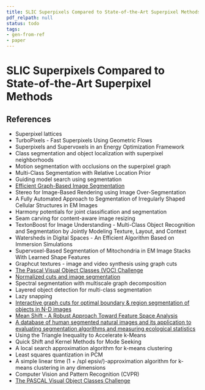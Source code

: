 ```yaml
---
title: SLIC Superpixels Compared to State-of-the-Art Superpixel Methods
pdf_relpath: null
status: todo
tags:
- gen-from-ref
- paper
---
```


# SLIC Superpixels Compared to State-of-the-Art Superpixel Methods

## References

- Superpixel lattices
- TurboPixels - Fast Superpixels Using Geometric Flows
- Superpixels and Supervoxels in an Energy Optimization Framework
- Class segmentation and object localization with superpixel neighborhoods
- Motion segmentation with occlusions on the superpixel graph
- Multi-Class Segmentation with Relative Location Prior
- Guiding model search using segmentation
- [Efficient Graph-Based Image Segmentation](./efficient-graph-based-image-segmentation.md)
- Stereo for Image-Based Rendering using Image Over-Segmentation
- A Fully Automated Approach to Segmentation of Irregularly Shaped Cellular Structures in EM Images
- Harmony potentials for joint classification and segmentation
- Seam carving for content-aware image resizing
- TextonBoost for Image Understanding - Multi-Class Object Recognition and Segmentation by Jointly Modeling Texture, Layout, and Context
- Watersheds in Digital Spaces - An Efficient Algorithm Based on Immersion Simulations
- Supervoxel-Based Segmentation of Mitochondria in EM Image Stacks With Learned Shape Features
- Graphcut textures - image and video synthesis using graph cuts
- [The Pascal Visual Object Classes (VOC) Challenge](./the-pascal-visual-object-classes-voc-challenge.md)
- [Normalized cuts and image segmentation](./normalized-cuts-and-image-segmentation.md)
- Spectral segmentation with multiscale graph decomposition
- Layered object detection for multi-class segmentation
- Lazy snapping
- [Interactive graph cuts for optimal boundary & region segmentation of objects in N-D images](./interactive-graph-cuts-for-optimal-boundary-region-segmentation-of-objects-in-n-d-images.md)
- [Mean Shift - A Robust Approach Toward Feature Space Analysis](./mean-shift-a-robust-approach-toward-feature-space-analysis.md)
- [A database of human segmented natural images and its application to evaluating segmentation algorithms and measuring ecological statistics](./a-database-of-human-segmented-natural-images-and-its-application-to-evaluating-segmentation-algorithms-and-measuring-ecological-statistics.md)
- Using the Triangle Inequality to Accelerate k-Means
- Quick Shift and Kernel Methods for Mode Seeking
- A local search approximation algorithm for k-means clustering
- Least squares quantization in PCM
- A simple linear time (1 + /spl epsiv/)-approximation algorithm for k-means clustering in any dimensions
- Computer Vision and Pattern Recognition (CVPR)
- [The PASCAL Visual Object Classes Challenge](./the-pascal-visual-object-classes-challenge.md)
